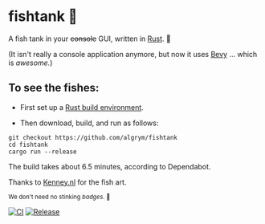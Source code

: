 # fishtank :tropical_fish:
A fish tank in your ~~console~~ GUI, written in [Rust](https://www.rust-lang.org/). :crab:

(It isn't really a console application anymore, but now it uses [Bevy](https://bevyengine.org/) ... which is _awesome._)

## To see the fishes:

* First set up a [Rust build environment](https://www.rust-lang.org/learn/get-started).

* Then download, build, and run as follows:
```
git checkout https://github.com/algrym/fishtank
cd fishtank
cargo run --release
```
The build takes about 6.5 minutes, according to Dependabot.

Thanks to [Kenney.nl](https://kenney.nl/) for the fish art.

<sub>We don't need no stinking _badges._ :badger:<sub>

[![CI](https://github.com/algrym/fishtank/actions/workflows/ci.yaml/badge.svg)](https://github.com/algrym/fishtank/actions/workflows/ci.yaml)
[![Release](https://github.com/algrym/fishtank/actions/workflows/release.yaml/badge.svg)](https://github.com/algrym/fishtank/actions/workflows/release.yaml)
